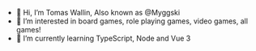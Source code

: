 - 👋 Hi, I’m Tomas Wallin, Also known as @Myggski
- 👀 I’m interested in board games, role playing games, video games, all games!
- 🌱 I’m currently learning TypeScript, Node and Vue 3

<!---
Myggski/Myggski is a ✨ special ✨ repository because its `README.md` (this file) appears on your GitHub profile.
You can click the Preview link to take a look at your changes.
--->
